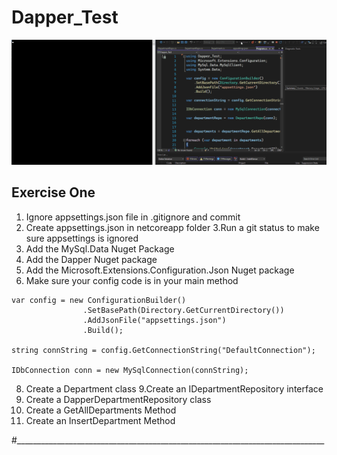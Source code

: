 # Dapper_Test
![](https://github.com/Verson-tech/Dapper_Test/blob/main/dapper-exercise-one.gif)
## Exercise One

1. Ignore appsettings.json file in .gitignore and commit
2. Create appsettings.json in netcoreapp folder
3.Run a git status to make sure appsettings is ignored
4. Add the MySql.Data Nuget Package
5. Add the Dapper Nuget package
6. Add the Microsoft.Extensions.Configuration.Json Nuget package
7. Make sure your config code is in your main method

```
var config = new ConfigurationBuilder()
                .SetBasePath(Directory.GetCurrentDirectory())
                .AddJsonFile("appsettings.json")
                .Build();

string connString = config.GetConnectionString("DefaultConnection");

IDbConnection conn = new MySqlConnection(connString);
```

8. Create a Department class
9.Create an IDepartmentRepository interface
10. Create a DapperDepartmentRepository class
11. Create a GetAllDepartments Method
12. Create an InsertDepartment Method

#_____________________________________________________________________________
